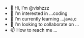 - 👋 Hi, I’m @vishzzz
- 👀 I’m interested in ...coding
- 🌱 I’m currently learning ...java,c
- 💞️ I’m looking to collaborate on ...
- 📫 How to reach me ...

<!---
vishzzz/vishzzz is a ✨ special ✨ repository because its `README.md` (this file) appears on your GitHub profile.
You can click the Preview link to take a look at your changes.
--->
